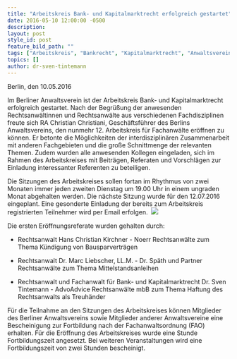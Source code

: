 ```yaml
---
title: "Arbeitskreis Bank- und Kapitalmarktrecht erfolgreich gestartet"
date: 2016-05-10 12:00:00 -0500
description:
layout: post
style_id: post
feature_bild_path: ""
tags: ["Arbeitskreis", "Bankrecht", "Kapitalmarktrecht", "Anwaltsverein", "Kirchner", "Christiani", "Liebscher", "Tintemann"]
topics: []
author: dr-sven-tintemann
---
```


Berlin, den 10.05.2016

Im Berliner Anwaltsverein ist der Arbeitskreis Bank- und Kapitalmarktrecht erfolgreich gestartet. Nach der Begrüßung der anwesenden Rechtsanwältinnen und Rechtsanwälte aus verschiedenen Fachdisziplinen freute sich RA Christian Christiani, Geschäftsführer des Berlins Anwaltsvereins, den nunmehr 12. Arbeitskreis für Fachanwälte eröffnen zu können. Er betonte die Möglichkeiten der interdisziplinären Zusammenarbeit mit anderen Fachgebieten und die große Schnittmenge der relevanten Themen. Zudem wurden alle anwesenden Kollegen eingeladen, sich im Rahmen des Arbeitskreises mit Beiträgen, Referaten und Vorschlägen zur Einladung interessanter Referenten zu beteiligen.&nbsp;

Die Sitzungen des Arbeitskreises sollen fortan im Rhythmus von zwei Monaten immer jeden zweiten Dienstag um 19.00 Uhr in einem ungraden Monat abgehalten werden. Die nächste Sitzung wurde für den 12.07.2016 eingeplant. Eine gesonderte Einladung der bereits zum Arbeitskreis registrierten Teilnehmer wird per Email erfolgen.&nbsp; ![](/uploads/dokumente//Bild_Arbeitskreis.JPG)

Die ersten Eröffnungsreferate wurden gehalten durch:&nbsp;

- Rechtsanwalt Hans Christian Kirchner - Noerr Rechtsanwälte zum Thema Kündigung von Bausparverträgen

- Rechtsanwalt Dr. Marc Liebscher, LL.M. - Dr. Späth und Partner Rechtsanwälte zum Thema Mittelstandsanleihen

- Rechtsanwalt und Fachanwalt für Bank- und Kapitalmarktrecht Dr. Sven Tintemann - AdvoAdvice Rechtsanwälte mbB zum Thema Haftung des Rechtsanwalts als Treuhänder

Für die Teilnahme an den Sitzungen des Arbeitskreises können Mitglieder des Berliner Anwaltsvereins sowie Mitglieder anderer Anwaltsvereine eine Bescheinigung zur Fortbildung nach der Fachanwaltsordnung (FAO) erhalten. Für die Eröffnung des Arbeitskreises wurde eine Stunde Fortbildungszeit angesetzt. Bei weiteren Veranstaltungen wird eine Fortbildungszeit von zwei Stunden bescheinigt. &nbsp;


